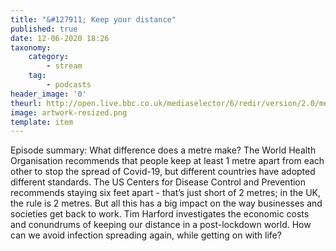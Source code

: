 ```yaml
---
title: "&#127911; Keep your distance"
published: true
date: 12-06-2020 18:26
taxonomy:
    category:
        - stream
    tag:
        - podcasts
header_image: '0'
theurl: http://open.live.bbc.co.uk/mediaselector/6/redir/version/2.0/mediaset/audio-nondrm-download/proto/http/vpid/p08g6m7j.mp3
image: artwork-resized.png
template: item
--- 
```

Episode summary: What difference does a metre make? The World Health Organisation recommends that people keep at least 1 metre apart from each other to stop the spread of Covid-19, but different countries have adopted different standards. The US Centers for Disease Control and Prevention recommends staying six feet apart - that’s just short of 2 metres; in the UK, the rule is 2 metres. But all this has a big impact on the way businesses and societies get back to work. Tim Harford investigates the economic costs and conundrums of keeping our distance in a post-lockdown world. How can we avoid infection spreading again, while getting on with life?

